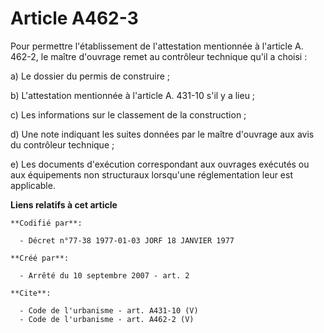 # Article A462-3

Pour permettre l'établissement de l'attestation mentionnée à l'article A. 462-2, le maître d'ouvrage remet au contrôleur
technique qu'il a choisi : 

a) Le dossier du permis de construire ; 

b) L'attestation mentionnée à l'article A. 431-10 s'il y a lieu ; 

c) Les informations sur le classement de la construction ; 

d) Une note indiquant les suites données par le maître d'ouvrage aux avis du contrôleur technique ; 

e) Les documents d'exécution correspondant aux ouvrages exécutés ou aux équipements non structuraux lorsqu'une réglementation
leur est applicable.

**Liens relatifs à cet article**

	**Codifié par**:

	  - Décret n°77-38 1977-01-03 JORF 18 JANVIER 1977

	**Créé par**:

	  - Arrêté du 10 septembre 2007 - art. 2

	**Cite**:

	  - Code de l'urbanisme - art. A431-10 (V)
	  - Code de l'urbanisme - art. A462-2 (V)
